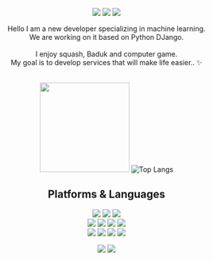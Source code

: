 <div align=center> 
  <p>
  <a href="https://narongeee.tistory.com/" target="_blank"><img src="https://img.shields.io/badge/Blog-DD0B78?style=flat-square&logo=GitHub%20Sponsors&logoColor=white"/></a>
  <a href="mailto:nhkim5760@gmail.com" target="_blank"><img src="https://img.shields.io/badge/nhkim5760@gmail.com-EA4335?style=flat-square&logo=Gmail&logoColor=white"/></a>
  <a href="https://www.linkedin.com/in/nahyun-kim-45274776/" target="_blank"><img src="https://img.shields.io/badge/nhkim5760-0A66C2?style=flat-square&logo=Linkedin&logoColor=white"/></a>
  
</p>
<p>
  Hello I am a new developer specializing in machine learning.<br/>
  We are working on it based on Python DJango.<br/><br/>
  I enjoy squash, Baduk and computer game. <br/>
  My goal is to develop services that will make life easier.. ✨ <br/><br/>
</p>

   <img height="180em" src="https://github-readme-stats.vercel.app/api?username=elijah&show_icons=true&hide_border=true&&count_private=true&include_all_commits=true" />   ![Top Langs](https://github-readme-stats.vercel.app/api/top-langs/?username=Elijahrong&layout=compact&hide_border=true&theme=white)
  
 
  
  

## Platforms & Languages
<p>
  
  <img src="https://img.shields.io/badge/java-007396?style=for-the-badge&logo=java&logoColor=white"> 
  <img src="https://img.shields.io/badge/c++-00599C?style=for-the-badge&logo=c%2B%2B&logoColor=white">
  <img src="https://img.shields.io/badge/python-3776AB?style=for-the-badge&logo=python&logoColor=white"> 
  <br>  
    <img src="https://img.shields.io/badge/html5-E34F26?style=for-the-badge&logo=html5&logoColor=white"> 
  <img src="https://img.shields.io/badge/css-1572B6?style=for-the-badge&logo=css3&logoColor=white"> 
  <img src="https://img.shields.io/badge/javascript-F7DF1E?style=for-the-badge&logo=javascript&logoColor=black"> 
  <img src="https://img.shields.io/badge/jquery-0769AD?style=for-the-badge&logo=jquery&logoColor=white">
  <br>
     <img src="https://img.shields.io/badge/mongoDB-47A248?style=for-the-badge&logo=MongoDB&logoColor=white">
    <img src="https://img.shields.io/badge/django-092E20?style=for-the-badge&logo=django&logoColor=white">
  <img src="https://img.shields.io/badge/flask-000000?style=for-the-badge&logo=flask&logoColor=white">
      <img src="https://img.shields.io/badge/bootstrap-7952B3?style=for-the-badge&logo=bootstrap&logoColor=white">
  <br>
</p>

<p>
  <img src="https://img.shields.io/badge/github-181717?style=for-the-badge&logo=github&logoColor=white">
  <img src="https://img.shields.io/badge/git-F05032?style=for-the-badge&logo=git&logoColor=white">
</p>
</div>
</div>
 
 
